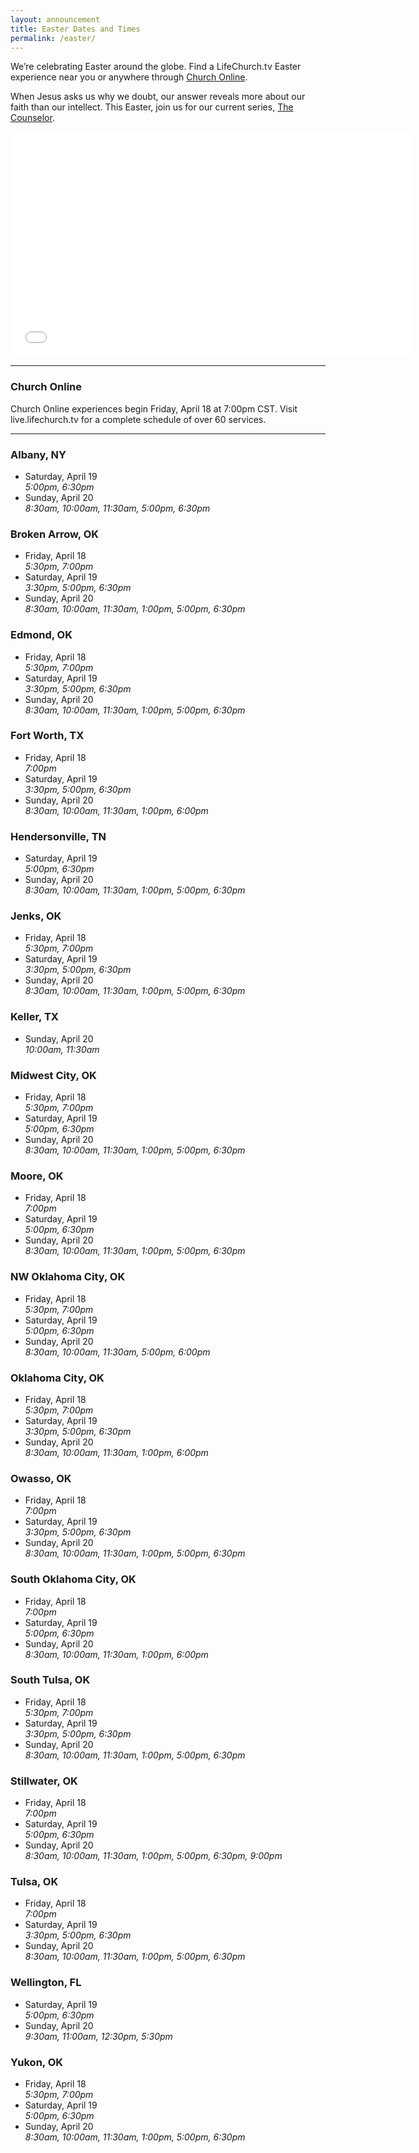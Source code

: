 ```yaml
---
layout: announcement
title: Easter Dates and Times
permalink: /easter/
---
```


We’re celebrating Easter around the globe. Find a LifeChurch.tv Easter experience near you or anywhere through [Church Online](//live.lifechurch.tv).

When Jesus asks us why we doubt, our answer reveals more about our faith than our intellect. This Easter, join us for our current series, [The Counselor](/watch/the-counselor/).

<iframe width="640" height="360" src="//www.youtube.com/embed/SHDdWzr_Qec?rel=0?wmode=transparent&amp;modestbranding=1" frameborder="0" allowfullscreen=""></iframe>

---

### Church Online
Church Online experiences begin Friday, April 18 at 7:00pm CST. Visit live.lifechurch.tv for a complete schedule of over 60 services.

---

### Albany, NY
* Saturday, April 19  
  _5:00pm, 6:30pm_
* Sunday, April 20  
  _8:30am, 10:00am, 11:30am, 5:00pm, 6:30pm_

### Broken Arrow, OK
* Friday, April 18  
  _5:30pm, 7:00pm_
* Saturday, April 19  
  _3:30pm, 5:00pm, 6:30pm_
* Sunday, April 20  
  _8:30am, 10:00am, 11:30am, 1:00pm, 5:00pm, 6:30pm_

### Edmond, OK
* Friday, April 18  
  _5:30pm, 7:00pm_
* Saturday, April 19  
  _3:30pm, 5:00pm, 6:30pm_
* Sunday, April 20  
  _8:30am, 10:00am, 11:30am, 1:00pm, 5:00pm, 6:30pm_

### Fort Worth, TX
* Friday, April 18  
  _7:00pm_
* Saturday, April 19  
  _3:30pm, 5:00pm, 6:30pm_
* Sunday, April 20  
  _8:30am, 10:00am, 11:30am, 1:00pm, 6:00pm_

### Hendersonville, TN
* Saturday, April 19  
  _5:00pm, 6:30pm_
* Sunday, April 20  
  _8:30am, 10:00am, 11:30am, 1:00pm, 5:00pm, 6:30pm_

### Jenks, OK
* Friday, April 18  
  _5:30pm, 7:00pm_
* Saturday, April 19  
  _3:30pm, 5:00pm, 6:30pm_
* Sunday, April 20  
  _8:30am, 10:00am, 11:30am, 1:00pm, 5:00pm, 6:30pm_

### Keller, TX
* Sunday, April 20  
  _10:00am, 11:30am_

### Midwest City, OK
* Friday, April 18  
  _5:30pm, 7:00pm_
* Saturday, April 19  
  _5:00pm, 6:30pm_
* Sunday, April 20  
  _8:30am, 10:00am, 11:30am, 1:00pm, 5:00pm, 6:30pm_

### Moore, OK
* Friday, April 18  
  _7:00pm_
* Saturday, April 19  
  _5:00pm, 6:30pm_
* Sunday, April 20  
  _8:30am, 10:00am, 11:30am, 1:00pm, 5:00pm, 6:30pm_

### NW Oklahoma City, OK
* Friday, April 18  
  _5:30pm, 7:00pm_
* Saturday, April 19  
  _5:00pm, 6:30pm_
* Sunday, April 20  
  _8:30am, 10:00am, 11:30am, 5:00pm, 6:00pm_

### Oklahoma City, OK
* Friday, April 18  
  _5:30pm, 7:00pm_
* Saturday, April 19  
  _3:30pm, 5:00pm, 6:30pm_
* Sunday, April 20  
  _8:30am, 10:00am, 11:30am, 1:00pm, 6:00pm_

### Owasso, OK
* Friday, April 18  
  _7:00pm_
* Saturday, April 19  
  _3:30pm, 5:00pm, 6:30pm_
* Sunday, April 20  
  _8:30am, 10:00am, 11:30am, 1:00pm, 5:00pm, 6:30pm_

### South Oklahoma City, OK
* Friday, April 18  
  _7:00pm_
* Saturday, April 19  
  _5:00pm, 6:30pm_
* Sunday, April 20  
  _8:30am, 10:00am, 11:30am, 1:00pm, 6:00pm_

### South Tulsa, OK
* Friday, April 18  
  _5:30pm, 7:00pm_
* Saturday, April 19  
  _3:30pm, 5:00pm, 6:30pm_
* Sunday, April 20  
  _8:30am, 10:00am, 11:30am, 1:00pm, 5:00pm, 6:30pm_

### Stillwater, OK
* Friday, April 18  
  _7:00pm_
* Saturday, April 19  
  _5:00pm, 6:30pm_
* Sunday, April 20  
  _8:30am, 10:00am, 11:30am, 1:00pm, 5:00pm, 6:30pm, 9:00pm_

### Tulsa, OK
* Friday, April 18  
  _7:00pm_
* Saturday, April 19  
  _3:30pm, 5:00pm, 6:30pm_
* Sunday, April 20  
  _8:30am, 10:00am, 11:30am, 1:00pm, 5:00pm, 6:30pm_

### Wellington, FL
* Saturday, April 19  
  _5:00pm, 6:30pm_
* Sunday, April 20  
  _9:30am, 11:00am, 12:30pm, 5:30pm_

### Yukon, OK
* Friday, April 18  
  _5:30pm, 7:00pm_
* Saturday, April 19  
  _5:00pm, 6:30pm_
* Sunday, April 20  
  _8:30am, 10:00am, 11:30am, 1:00pm, 5:00pm, 6:30pm_
